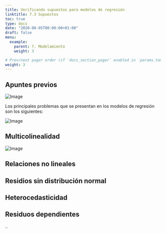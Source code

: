 ```yaml
---
title: Verificando supuestos para modelos de regresión
linktitle: 7.3 Supuestos
toc: true
type: docs
date: "2020-08-05T00:00:00+01:00"
draft: false
menu:
  example:
    parent: 7. Modelamiento
    weight: 3

# Prev/next pager order (if `docs_section_pager` enabled in `params.toml`)
weight: 3
---
```


## Apuntes previos

![Image](/cursos/7-3-1.jpg)

Los principales problemas que se presentan en los modelos de regresión son los siguientes:

![Image](/cursos/7-3-2.jpg)

## Multicolinealidad

![Image](/cursos/7-3-3.jpg)

## Relaciones no lineales


## Residios sin distribución normal


## Heterocedasticidad


## Residuos dependientes
..